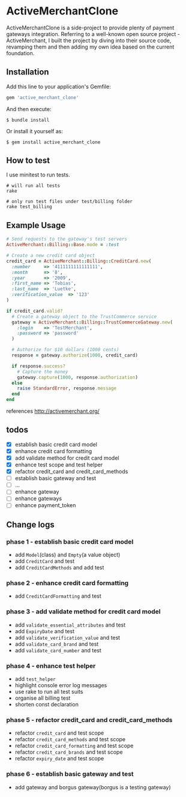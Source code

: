 # ActiveMerchantClone

ActiveMerchantClone is a side-project to provide plenty of payment gateways integration. Referring to a well-known open source project - ActiveMerchant, I built the project by diving into their source code, revamping them and then adding my own idea based on the current foundation.

## Installation

Add this line to your application's Gemfile:

```ruby
gem 'active_merchant_clone'
```

And then execute:

    $ bundle install

Or install it yourself as:

    $ gem install active_merchant_clone

## How to test
I use minitest to run tests.

```
# will run all tests
rake

# only run test files under test/billing folder
rake test_billing
```

## Example Usage

```ruby
# Send requests to the gateway's test servers
ActiveMerchant::Billing::Base.mode = :test

# Create a new credit card object
credit_card = ActiveMerchant::Billing::CreditCard.new(
  :number     => '4111111111111111',
  :month      => '8',
  :year       => '2009',
  :first_name => 'Tobias',
  :last_name  => 'Luetke',
  :verification_value  => '123'
)

if credit_card.valid?
  # Create a gateway object to the TrustCommerce service
  gateway = ActiveMerchant::Billing::TrustCommerceGateway.new(
    :login    => 'TestMerchant',
    :password => 'password'
  )

  # Authorize for $10 dollars (1000 cents)
  response = gateway.authorize(1000, credit_card)

  if response.success?
    # Capture the money
    gateway.capture(1000, response.authorization)
  else
    raise StandardError, response.message
  end
end
```

references http://activemerchant.org/

## todos

- [x] establish basic credit card model
- [x] enhance credit card formatting
- [x] add validate method for credit card model
- [x] enhance test scope and test helper
- [x] refactor credit_card and credit_card_methods
- [ ] establish basic gateway and test
- [ ] ...
- [ ] enhance gateway
- [ ] enhance gateways
- [ ] enhance payment_token

## Change logs

### phase 1 - establish basic credit card model
- add `Model`(class) and `Empty`(a value object)
- add `CreditCard` and test
- add `CreditCardMethods` and add test

### phase 2 - enhance credit card formatting
- add `CreditCardFormatting` and test

### phase 3 - add validate method for credit card model
- add `validate_essential_attributes` and test
- add `ExpiryDate` and test
- add `validate_verification_value` and test
- add `validate_card_brand` and test
- add `validate_card_number` and test

### phase 4 - enhance test helper
- add `test_helper`
- highlight console error log messages
- use rake to run all test suits
- organise all billing test
- shorten const declaration

### phase 5 - refactor credit_card and credit_card_methods
- refactor `credit_card` and test scope
- refactor `credit_card_methods` and test scope
- refactor `credit_card_formatting` and test scope
- refactor `credit_card_brands` and test scope
- refactor `expiry_date` and test scope

### phase 6 - establish basic gateway and test
- add gateway and borgus gateway(borgus is a testing gateway)
